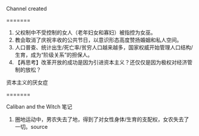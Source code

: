Channel created

=======

1. 父权制中不受控制的女人（老年妇女和寡妇）被指控为女巫。
2. 教会取消了庆祝丰收的公共节日，以意识形态高度赞扬婚姻和私人空间。
3. 人口普查、统计出生/死亡率/贫穷人口越来越多，国家权威开始管理人口结构/生育，成为“阶级关系”的担保人。
4. 【再思考】改革开放的成功是因为引进资本主义？还仅仅是因为极权对经济管制的放松？

资本主义的厌女症

=======

Caliban and the Witch 笔记

1. 圈地运动中，男农失去了地，得到了对女性身体/生育的支配权，女农失去了一切。source